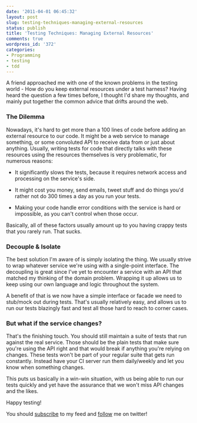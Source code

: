 ```yaml
---
date: '2011-04-01 06:45:32'
layout: post
slug: testing-techniques-managing-external-resources
status: publish
title: 'Testing Techniques: Managing External Resources'
comments: true
wordpress_id: '372'
categories:
- Programming
- testing
- tdd
---
```


A friend approached me with one of the known problems in the testing world - How do you keep external resources under a test harness? Having heard the question a few times before, I thought I'd share my thoughts, and mainly put together the common advice that drifts around the web.


### The Dilemma


Nowadays, it's hard to get more than a 100 lines of code before adding an external resource to our code. It might be a web service to manage something, or some convoluted API to receive data from or just about anything. Usually, writing tests for code that directly talks with these resources using the resources themselves is very problematic, for numerous reasons:



	
  * It significantly slows the tests, because it requires network access and processing on the service's side.

	
  * It might cost you money, send emails, tweet stuff and do things you'd rather not do 300 times a day as you run your tests.

	
  * Making your code handle error conditions with the service is hard or impossible, as you can't control when those occur.


Basically, all of these factors usually amount up to you having crappy tests that you rarely run. That sucks.


### Decouple & Isolate


The best solution I'm aware of is simply isolating the thing. We usually strive to wrap whatever service we're using with a single-point interface. The decoupling is great since I've yet to encounter a service with an API that matched my thinking of the domain problem. Wrapping it up allows us to keep using our own language and logic throughout the system.

A benefit of that is we now have a simple interface or facade we need to stub/mock out during tests. That's usually relatively easy, and allows us to run our tests blazingly fast and test all those hard to reach to corner cases.


### But what if the service changes?


That's the finishing touch. You should still maintain a suite of tests that run against the real service. Those should be the plain tests that make sure you're using the API right and that would break if anything you're relying on changes. These tests won't be part of your regular suite that gets run constantly. Instead have your CI server run them daily/weekly and let you know when something changes.

This puts us basically in a win-win situation, with us being able to run our tests quickly and yet have the assurance that we won't miss API changes and the likes.

Happy testing!

You should [subscribe](http://feeds.feedburner.com/TheCodeDump) to my feed and [follow](http://twitter.com/avivby) me on twitter!
